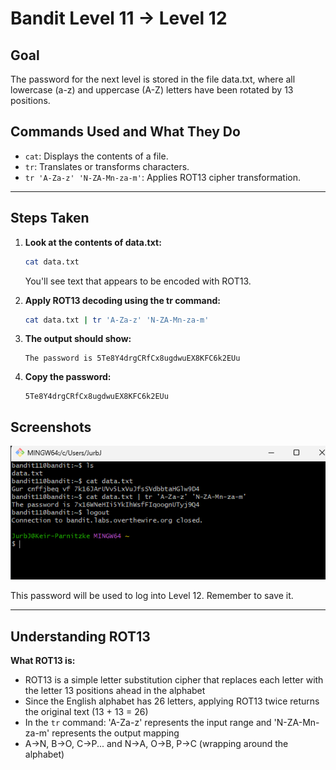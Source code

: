 # Bandit Level 11 → Level 12
## Goal
The password for the next level is stored in the file data.txt, where all lowercase (a-z) and uppercase (A-Z) letters have been rotated by 13 positions.

## Commands Used and What They Do
- `cat`: Displays the contents of a file.
- `tr`: Translates or transforms characters.
- `tr 'A-Za-z' 'N-ZA-Mn-za-m'`: Applies ROT13 cipher transformation.
---
## Steps Taken
1. **Look at the contents of data.txt:**
   ```bash
   cat data.txt
   ```
   You'll see text that appears to be encoded with ROT13.

2. **Apply ROT13 decoding using the tr command:**
   ```bash
   cat data.txt | tr 'A-Za-z' 'N-ZA-Mn-za-m'
   ```

3. **The output should show:**
   ```
   The password is 5Te8Y4drgCRfCx8ugdwuEX8KFC6k2EUu
   ```

4. **Copy the password:**
   ```
   5Te8Y4drgCRfCx8ugdwuEX8KFC6k2EUu
   ```
   
## Screenshots


![Bandit Level 1 Login](screenshots/level_11.png)


   

This password will be used to log into Level 12. Remember to save it.

---
## Understanding ROT13
**What ROT13 is:**
- ROT13 is a simple letter substitution cipher that replaces each letter with the letter 13 positions ahead in the alphabet
- Since the English alphabet has 26 letters, applying ROT13 twice returns the original text (13 + 13 = 26)
- In the `tr` command: 'A-Za-z' represents the input range and 'N-ZA-Mn-za-m' represents the output mapping
- A→N, B→O, C→P... and N→A, O→B, P→C (wrapping around the alphabet)
